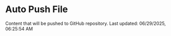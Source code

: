 # Auto Push File

Content that will be pushed to GitHub repository.
Last updated: 06/29/2025, 06:25:54 AM
